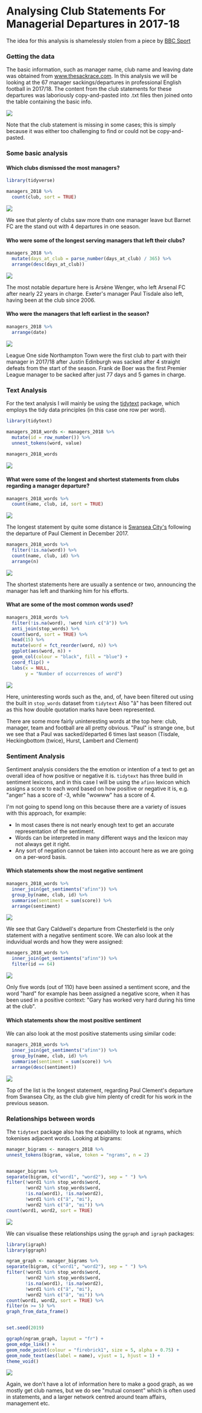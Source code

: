# Analysing Club Statements For Managerial Departures in 2017-18

The idea for this analysis is shamelessly stolen from a piece by [BBC Sport](https://www.bbc.co.uk/sport/football/46875479)

### Getting the data 

The basic information, such as manager name, club name and leaving date was obtained from www.thesackrace.com. In this analysis we will
be looking at the 67 manager sackings/departures in professional English football in 2017/18. The content from the club statements
for these departures was laboriously copy-and-pasted into .txt files then joined onto the table containing the basic info. 

![](https://github.com/TimHoare/football/blob/master/manager_departures/images/manager_dataframe.png)

Note that the club statement is missing in some cases; this is simply because it was either too challenging to find or could not 
be copy-and-pasted.

### Some basic analysis

#### Which clubs dismissed the most managers?

```r
library(tidyverse)

managers_2018 %>%
  count(club, sort = TRUE)
  ```
![](https://github.com/TimHoare/football/blob/master/manager_departures/images/most_departures.png)

We see that plenty of clubs saw more thatn one manager leave but Barnet FC are the stand out with 4 departures in one season.

#### Who were some of the longest serving managers that left their clubs?

```r
managers_2018 %>%
  mutate(days_at_club = parse_number(days_at_club) / 365) %>%
  arrange(desc(days_at_club))
  ```

![](https://github.com/TimHoare/football/blob/master/manager_departures/images/longest_serving_managers.png)

The most notable departure here is Arsène Wenger, who left Arsenal FC after nearly 22 years in charge. Exeter's manager Paul
Tisdale also left, having been at the club since 2006.

#### Who were the managers that left earliest in the season?

```r
managers_2018 %>%
  arrange(date)
  ```
![](https://github.com/TimHoare/football/blob/master/manager_departures/images/earliest_to_leave.png)

League One side Northampton Town were the first club to part with their manager in 2017/18 after Justin Edinburgh was sacked after
4 straight defeats from the start of the season. Frank de Boer was the first Premier League manager to be sacked after just 77 days 
and 5 games in charge.

### Text Analysis

For the text analysis I will mainly be using the [tidytext](https://cran.r-project.org/web/packages/tidytext/index.html) package,
which employs the tidy data principles (in this case one row per word).

```r
library(tidytext)

managers_2018_words <- managers_2018 %>%
  mutate(id = row_number()) %>%
  unnest_tokens(word, value)
  
managers_2018_words
  ```
![](https://github.com/TimHoare/football/blob/master/manager_departures/images/managers_2018_words.png)

#### What were some of the longest and shortest statements from clubs regarding a manager departure?

```r
managers_2018_words %>%
  count(name, club, id, sort = TRUE)
  ```
  ![](https://github.com/TimHoare/football/blob/master/manager_departures/images/longest_statements.png)
  
The longest statement by quite some distance is [Swansea City's](https://www.swanseacity.com/news/swansea-city-part-company-paul-clement) following the departure of Paul Clement in December 2017.

```r
managers_2018_words %>%
  filter(!is.na(word)) %>%
  count(name, club, id) %>%
  arrange(n)
  ```  
![](https://github.com/TimHoare/football/blob/master/manager_departures/images/shortest_statement.png)

The shortest statements here are usually a sentence or two, announcing the manager has left and thanking him for his efforts.

#### What are some of the most common words used?

```r
managers_2018_words %>%
  filter(!is.na(word), !word %in% c("â")) %>%
  anti_join(stop_words) %>%
  count(word, sort = TRUE) %>%
  head(15) %>%
  mutate(word = fct_reorder(word, n)) %>%
  ggplot(aes(word, n)) +
  geom_col(colour = "black", fill = "blue") +
  coord_flip() +
  labs(x = NULL,
       y = "Number of occurrences of word")
```
![](https://github.com/TimHoare/football/blob/master/manager_departures/images/most_common_words.png)

Here, uninteresting words such as the, and, of, have been filtered out using the built in `stop_words` dataset from `tidytext`
Also "â" has been filtered out as this how double quotation marks have been represented. 

There are some more fairly uninteresting words at the top here: club, manager, team and football are all pretty obvious. "Paul"
is strange one, but we see that a Paul was sacked/departed 6 times last season (Tisdale, Heckingbottom (twice), Hurst, Lambert
and Clement)

### Sentiment Analysis

Sentiment analysis considers the the emotion or intention of a text to get an overall idea of how positive or negative it is.
`tidytext` has three build in sentiment lexicons, and in this case I will be using the `afinn` lexicon which assigns a score 
to each word based on how positive or negative it is, e.g. "anger" has a score of -3, while "wowww" has a score of 4.

I'm not going to spend long on this because there are a variety of issues with this approach, for example: 
* In most cases there is not nearly enough text to get an accurate representation of the sentiment. 
* Words can be interpreted in many different ways and the lexicon may not always get it right.
* Any sort of negation cannot be taken into account here as we are going on a per-word basis.

#### Which statements show the most negative sentiment

```r
managers_2018_words %>%
  inner_join(get_sentiments("afinn")) %>%
  group_by(name, club, id) %>%
  summarise(sentiment = sum(score)) %>%
  arrange(sentiment)
  ```
![](https://github.com/TimHoare/football/blob/master/manager_departures/images/negative_sentiment.png)

We see that Gary Caldwell's departure from Chesterfield is the only statement with a negative sentiment score. We can also 
look at the induvidual words and how they were assigned:

```r
managers_2018_words %>%
  inner_join(get_sentiments("afinn")) %>%
  filter(id == 64)
  ```
![](https://github.com/TimHoare/football/blob/master/manager_departures/images/gary_caldwell.png)  

Only five words (out of 110) have been assined a sentiment score, and the word "hard" for example has been assigned a negative 
score, when it has been used in a positive context: "Gary has worked very hard during his time at the club".

#### Which statements show the most positive sentiment

We can also look at the most positive statements using similar code:

```r
managers_2018_words %>%
  inner_join(get_sentiments("afinn")) %>%
  group_by(name, club, id) %>%
  summarise(sentiment = sum(score)) %>%
  arrange(desc(sentiment))
  ```
  ![](https://github.com/TimHoare/football/blob/master/manager_departures/images/positive_sentiment.png) 
  
  Top of the list is the longest statement, regarding Paul Clement's departure from Swansea City, as the club give him plenty of credit
  for his work in the previous season.
  
  ### Relationships between words
  
  
  The `tidytext` package also has the capability to look at ngrams, which tokenises adjacent words. Looking at bigrams:
  
  ```r
  manager_bigrams <- managers_2018 %>%
  unnest_tokens(bigram, value, token = "ngrams", n = 2)


manager_bigrams %>%
  separate(bigram, c("word1", "word2"), sep = " ") %>%
  filter(!word1 %in% stop_words$word,
         !word2 %in% stop_words$word,
         !is.na(word1), !is.na(word2),
         !word1 %in% c("â", "œi"),
         !word2 %in% c("â", "œi")) %>%
  count(word1, word2, sort = TRUE)
  ```
  ![](https://github.com/TimHoare/football/blob/master/manager_departures/images/bigrams.png) 
  
  We can visualise these relationships using the `ggraph` and `igraph` packages:
  
  ```r
  library(igraph)
  library(ggraph)
  
  ngram_graph <- manager_bigrams %>%
  separate(bigram, c("word1", "word2"), sep = " ") %>%
  filter(!word1 %in% stop_words$word,
         !word2 %in% stop_words$word,
         !is.na(word1), !is.na(word2),
         !word1 %in% c("â", "œi"),
         !word2 %in% c("â", "œi")) %>%
  count(word1, word2, sort = TRUE) %>%
  filter(n >= 5) %>%
  graph_from_data_frame()


set.seed(2019)

ggraph(ngram_graph, layout = "fr") +
  geom_edge_link() +
  geom_node_point(colour = "firebrick1", size = 5, alpha = 0.75) +
  geom_node_text(aes(label = name), vjust = 1, hjust = 1) +
  theme_void()
  ```
![](https://github.com/TimHoare/football/blob/master/manager_departures/images/bigram_graph.png)
  
Again, we don't have a lot of information here to make a good graph, as we mostly get club names, but we do see "mutual consent"
which is often used in statements, and a larger network centred around team affairs, management etc.

